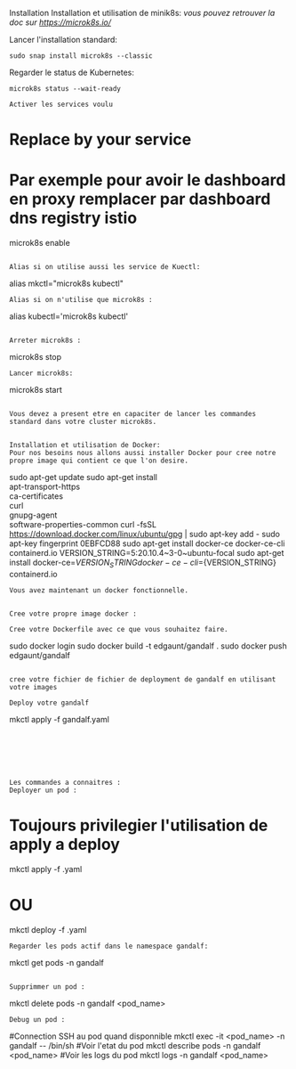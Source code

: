 Installation
Installation et utilisation de minik8s:
*vous pouvez retrouver la doc sur https://microk8s.io/*

Lancer l'installation standard:
```
sudo snap install microk8s --classic
```
Regarder le status de Kubernetes:
```
microk8s status --wait-ready

Activer les services voulu
```
# Replace <service> by your service
# Par exemple pour avoir le dashboard en proxy remplacer par dashboard dns registry istio 
microk8s enable <service>
```

Alias si on utilise aussi les service de Kuectl:
```
alias mkctl="microk8s kubectl"
```
Alias si on n'utilise que microk8s :
```
alias kubectl='microk8s kubectl'
```

Arreter microk8s :
```
microk8s stop
```
Lancer microk8s:
```
microk8s start
```

Vous devez a present etre en capaciter de lancer les commandes standard dans votre cluster microk8s.


Installation et utilisation de Docker:
Pour nos besoins nous allons aussi installer Docker pour cree notre propre image qui contient ce que l'on desire.
```
sudo apt-get update
sudo apt-get install \
    apt-transport-https \
    ca-certificates \
    curl \
    gnupg-agent \
    software-properties-common
curl -fsSL https://download.docker.com/linux/ubuntu/gpg | sudo apt-key add -
sudo apt-key fingerprint 0EBFCD88
sudo apt-get install docker-ce docker-ce-cli containerd.io
VERSION_STRING=5:20.10.4~3-0~ubuntu-focal
sudo apt-get install docker-ce=${VERSION_STRING} docker-ce-cli=${VERSION_STRING} containerd.io
```
Vous avez maintenant un docker fonctionnelle.


Cree votre propre image docker :

Cree votre Dockerfile avec ce que vous souhaitez faire.

```
sudo docker login
sudo docker build -t edgaunt/gandalf .
sudo docker push edgaunt/gandalf
```

cree votre fichier de fichier de deployment de gandalf en utilisant votre images

Deploy votre gandalf
```
mkctl apply -f gandalf.yaml
```






Les commandes a connaitres :
Deployer un pod :
```
# Toujours privilegier l'utilisation de apply a deploy 
mkctl apply -f <file>.yaml
# OU
mkctl deploy -f <file>.yaml
```
Regarder les pods actif dans le namespace gandalf:
```
mkctl get pods -n gandalf
```

Supprimmer un pod :
```
mkctl delete pods -n gandalf <pod_name>

```
Debug un pod :
```
#Connection SSH au pod quand disponnible
mkctl exec -it <pod_name> -n gandalf -- /bin/sh
#Voir l'etat du pod
mkctl describe pods -n gandalf <pod_name>
#Voir les logs du pod
mkctl logs -n gandalf <pod_name>
```


